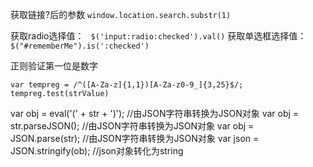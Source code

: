 获取链接?后的参数 `window.location.search.substr(1)`

获取radio选择值： ` $('input:radio:checked').val()`
获取单选框选择值： `$("#rememberMe").is(':checked')`

正则验证第一位是数字

```
var tempreg = /^([A-Za-z]{1,1})[A-Za-z0-9_]{3,25}$/;
tempreg.test(strValue)
```

 var obj = eval('(' + str + ')');  //由JSON字符串转换为JSON对象
 var obj = str.parseJSON(); //由JSON字符串转换为JSON对象
 var obj = JSON.parse(str); //由JSON字符串转换为JSON对象
var json = JSON.stringify(ob); //json对象转化为string